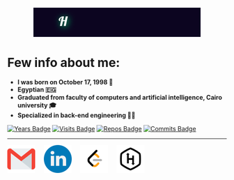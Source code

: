 <p align="center">
<img src="/assets/welcome.gif" />
</p>

# Few info about me: 

- **I was born on October 17, 1998 👶**
- **Egyptian 🇪🇬**
- **Graduated from faculty of computers and artificial intelligence, Cairo university 🎓**
- **Specialized in back-end engineering 👨‍💻**

[![Years Badge](https://badges.pufler.dev/years/aotantawy)](https://badges.pufler.dev)
[![Visits Badge](https://badges.pufler.dev/visits/aotantawy/aotantawy)](https://badges.pufler.dev)
[![Repos Badge](https://badges.pufler.dev/repos/aotantawy)](https://badges.pufler.dev)
[![Commits Badge](https://badges.pufler.dev/commits/monthly/aotantawy)](https://badges.pufler.dev)

---

<a href="mailto:aotantawy@gmail.com"><img src="/assets/gmail.png" width="64" height="64"></a>&nbsp;&nbsp;&nbsp;&nbsp;
<a href="https://www.linkedin.com/in/aotantawy/"><img src="/assets/linkedin.png" width="64" height="64"></a>&nbsp;&nbsp;&nbsp;&nbsp;
<a href="https://leetcode.com/aotantawy/"><img src="/assets/leetcode.png" width="64" height="64"></a>&nbsp;&nbsp;&nbsp;&nbsp;
<a href="https://www.hackerrank.com/aotantawy"><img src="/assets/hackerrank.png" width="64" height="64"></a>&nbsp;&nbsp;&nbsp;&nbsp;
